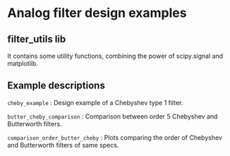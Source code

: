 # Analog filter design examples

## filter_utils lib

It contains some utility functions, combining the power of scipy.signal and matplotlib.

## Example descriptions

`cheby_example`
:
Design example of a Chebyshev type 1 filter.

`butter_cheby_comparison`
:
Comparison between order 5 Chebyshev and Butterworth filters.

`comparison_order_butter_cheby`
:
Plots comparing the order of Chebyshev and Butterworth filters of same specs.
